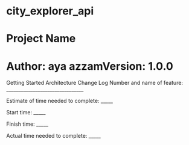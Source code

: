 # city_explorer_api
# Project Name
# Author: aya azzamVersion: 1.0.0


Getting Started
Architecture
Change Log
Number and name of feature: ________________________________

Estimate of time needed to complete: _____

Start time: _____

Finish time: _____

Actual time needed to complete: _____
